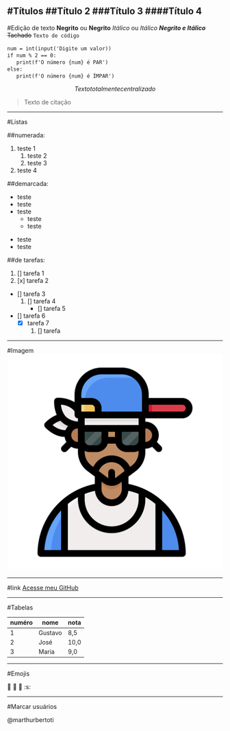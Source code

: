 #Títulos
##Título 2
###Título 3
####Título 4
---

#Edição de texto
**Negrito** ou __Negrito__
*Itálico* ou _Itálico_
__*Negrito e Itálico*__
~~Tachado~~
`Texto de código`
```
num = int(input('Digite um valor))
if num % 2 == 0:
   print(f'O número {num} é PAR')
else:
   print(f'O número {num} é ÍMPAR')
```
$$
Texto totalmente centralizado
$$
> Texto de citação

---

#Listas

##numerada:

1. teste 1
   1. teste 2
   1. teste 3
1. teste 4

##demarcada:

* teste
* teste
* teste
   * teste
   - teste
- teste
- teste

##de tarefas:

1. [] tarefa 1
1. [x] tarefa 2
- [] tarefa 3
   1. [] tarefa 4
      - [] tarefa 5
- [] tarefa 6
   - [x] tarefa 7
      1. [] tarefa

---

#Imagem
![Rapper](../imagens/rapper.png)

---

#link
[Acesse meu GitHub](https://github.com/arthurbertoti)

---

#Tabelas

numéro|nome|nota
---|---|---
1|Gustavo|8,5
2|José|10,0
3|Maria|9,0

---

#Emojis

:vulcan_salute:
:monkey:
:dog:
:s:

---

#Marcar usuários

@marthurbertoti
